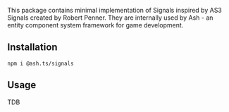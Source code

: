 This package contains minimal implementation of Signals inspired by AS3 Signals
created by Robert Penner. They are internally used by Ash - an entity component
system framework for game development.

## Installation

`npm i @ash.ts/signals`

## Usage

TDB
